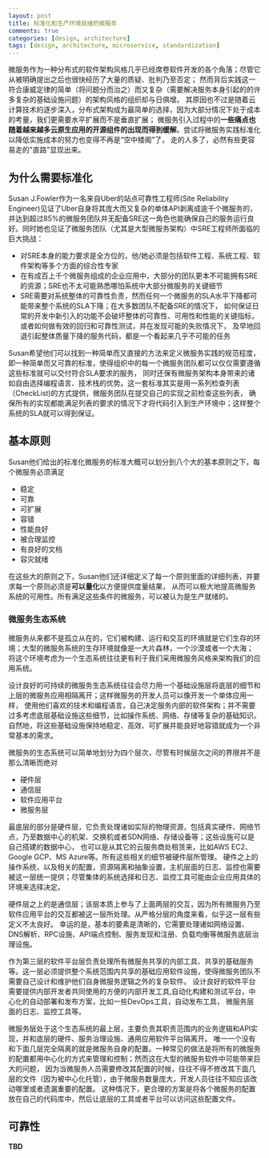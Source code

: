 ```yaml
---
layout: post
title: 标准化和生产环境就绪的微服务
comments: true
categories: [design, architecture]
tags: [design, architecture, microservice, standardization]
---
```


微服务作为一种分布式的软件架构风格几乎已经席卷软件开发的各个角落；尽管它从被明确提出之后也很快经历了大量的质疑、批判乃至否定；
然而背后实践这一符合康威定律的简单（将问题分而治之）而又复杂（需要解决服务本身引起的的许多复杂的基础设施问题）的架构风格的组织却与日俱增。
其原因也不过是随着云计算技术的逐步深入，分布式架构成为最简单的选择，因为大部分情况下处于成本的考量，我们更需要水平扩展而不是垂直扩展；
微服务引入过程中的**一些痛点也随着越来越多云原生应用的开源组件的出现而得到缓解**。尝试将微服务实践标准化以降低实施成本的努力也变得不再是“空中楼阁”了，
走的人多了，必然有些更容易走的"直路"显现出来。

<!--more-->

## 为什么需要标准化

Susan J.Fowler作为一名来自Uber的站点可靠性工程师(Site Reliability Engineer)见证了Uber自身将其庞大而又复杂的单体API剥离成逾千个微服务的，
并达到超过85%的微服务团队并无配备SRE这一角色也能确保自己的服务运行良好。同时她也见证了微服务团队（尤其是大型微服务架构）中SRE工程师所面临的巨大挑战：

- 对SRE本身的能力要求是全方位的，他/她必须是包括软件工程、系统工程、软件架构等多个方面的综合性专家
- 在有成百上千个微服务组成的企业应用中，大部分的团队更本不可能拥有SRE的资源；SRE也不太可能熟悉哪怕系统中大部分微服务的关键细节
- SRE需要对系统整体的可靠性负责，然而任何一个微服务的SLA水平下降都可能带来整个系统的SLA下降；在大多数团队不配备SRE的情况下，
如何保证日常的开发中新引入的功能不会破坏整体的可靠性、可用性和性能的关键指标，或者如何做有效的回归和可靠性测试，并在发现可能的失败情况下，
及早地回退引起整体质量下降的服务代码，都是一个看起来几乎不可能的任务

Susan希望他们可以找到一种简单而又直接的方法来定义微服务实践的规范程度，即一种简单而又可靠的标准，使得组织中的每一个微服务团队都可以仅仅需要遵循这些标准就可以交付符合SLA要求的服务，
同时还保有微服务架构本身带来的诸如自由选择编程语言、技术栈的优势。这一套标准其实是用一系列检查列表（CheckList)的方式提供，微服务团队在提交自己的实现之前检查这些列表，
确保所有的实现都能满足列表的要求的情况下才将代码引入到生产环境中；这样整个系统的SLA就可以得到保证。

## 基本原则

Susan他们给出的标准化微服务的标准大概可以划分到八个大的基本原则之下，每个微服务必须满足
- 稳定
- 可靠
- 可扩展
- 容错
- 性能良好
- 被合理监控
- 有良好的文档
- 容灾就绪

在这些大的原则之下，Susan他们还详细定义了每一个原则里面的详细列表，并要求每一个原则必须是**可以量化**以方便提供度量结果，
从而可以极大地提高微服务系统的可用性。所有满足这些条件的微服务，可以被认为是生产就绪的。

### 微服务生态系统

微服务从来都不是孤立从在的，它们被构建、运行和交互的环境就是它们生存的环境；大型的微服务系统的生存环境就像是一大片森林，一个沙漠或者一个大海；
将这个环境考虑为一个生态系统往往更有利于我们采用微服务风格来架构我们的应用系统。

设计良好的可持续的微服务生态系统往往会尽力用一个基础设施层将底层的细节和上层的微服务应用相隔离开；这样微服务的开发人员可以像开发一个单体应用一样，
使用他们喜欢的技术和编程语言，自己决定服务内部的软件架构；并不需要过多考虑底层基础设施这些细节，比如操作系统、网络、存储等复杂的基础知识。
自然地，将这些基础设施保持地稳定、高效、可扩展并能良好地容错就成为一个非常基本的需求。

微服务的生态系统可以简单地划分为四个层次，尽管有时候层次之间的界限并不是那么清晰而绝对
- 硬件层
- 通信层
- 软件应用平台
- 微服务层

最底层的部分是硬件层，它负责处理诸如实际的物理资源，包括真实硬件、网络节点，乃至数据中心的机架、交换机或者SDN网络、存储设备等；这些设施可以是自己搭建的数据中心，
也可以是从其它的云服务商处租赁来，比如AWS EC2、Google GCP、MS Azure等。所有这些相关的细节被硬件层所管理。
硬件之上的操作系统，以及相关的配置，资源隔离和抽象设置，主机层面的日志、监控也需要被这一层统一提供；尽管集体的系统选择和日志、监控工具可能由企业应用具体的环境来选择决定。

硬件层之上的是通信层；该层本质上参与了上面两层的交互，因为所有微服务乃至软件应用平台的交互都被这一层所处理。从严格分层的角度来看，似乎这一层有些定义不太良好。
幸运的是，基本的要素是清晰的，它需要处理诸如网络设置、DNS解析、RPC设施、API端点控制、服务发现和注册、负载均衡等微服务底层治理设施。

作为第三层的软件平台层负责处理所有微服务共享的内部工具、共享的基础服务等。这一层必须提供整个系统范围内共享的基础应用软件设施，使得微服务团队不需要自己设计和维护他们自身微服务逻辑之外的复杂软件。
设计良好的软件平台需要提供内部开发者共同使用的方便的内部开发工具,自动化构建和测试平台，中心化的自动部署和发布方案，比如一些DevOps工具，自动发布工具，
微服务层面的日志、监控工具等。

微服务层处于这个生态系统的最上层，主要负责其职责范围内的业务逻辑和API实现，并和底层的硬件、服务治理设施、通用应用软件平台隔离开。
唯一一个没有和下面几层完全隔离的就是微服务自身的配置。一种常见的做法是将所有的微服务的配置都用中心化的方式来管理和控制；然而这在大型的微服务软件中可能带来巨大的问题，
因为当微服务人员需要修改其配置的时候，往往不得不修改其下面几层的文件（因为被中心化托管），由于微服务数量庞大，开发人员往往不知应该改动哪里或者遗漏重要的配置。
这种情况下，更合理的方案是将各个微服务的配置放在自己的代码库中，然后让底层的工具或者平台可以访问这些配置文件。

## 可靠性
**TBD**
